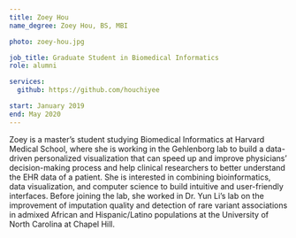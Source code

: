 ```yaml
---
title: Zoey Hou
name_degree: Zoey Hou, BS, MBI

photo: zoey-hou.jpg

job_title: Graduate Student in Biomedical Informatics
role: alumni

services:
  github: https://github.com/houchiyee

start: January 2019
end: May 2020
---
```

Zoey is a master’s student studying Biomedical Informatics at Harvard Medical School, where she is working in the Gehlenborg lab to build a data-driven personalized visualization that can speed up and improve physicians’ decision-making process and help clinical researchers to better understand the EHR data of a patient. She is interested in combining bioinformatics, data visualization, and computer science to build intuitive and user-friendly interfaces. Before joining the lab, she worked in Dr. Yun Li’s lab on the improvement of imputation quality and detection of rare variant associations in admixed African and Hispanic/Latino populations at the University of North Carolina at Chapel Hill.

